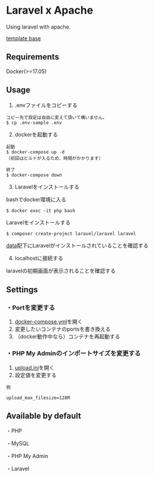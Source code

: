 # Laravel x Apache

Using laravel with apache.

[template base](/apache)

## Requirements

Docker(>=17.05)

## Usage

1. .envファイルをコピーする
```
コピー先で設定は自由に変えて頂いて構いません。
$ cp .env-sample .env
```

2. dockerを起動する
```
起動
$ docker-compose up -d
（初回はビルドが入るため、時間がかかります）

終了
$ docker-compose down
```

3. Laravelをインストールする

bashでdocker環境に入る
```
$ docker exec -it php bash
```

Laravelをインストールする
```
$ composer create-project laravel/laravel laravel
```

[data](./data)配下にLaravelがインストールされていることを確認する

4. localhostに接続する

laravelの初期画面が表示されることを確認する

## Settings

### ・Portを変更する
1. [docker-compose.yml](./docker-compose.yml)を開く
2. 変更したいコンテナのportsを書き換える
3. （docker動作中なら）コンテナを再起動する

### ・PHP My Adminのインポートサイズを変更する
1. [upload.ini](./docker/phpmyadmin/upload.ini)を開く
2. 設定値を変更する
```
例

upload_max_filesize=128M
```

## Available by default

・PHP

・MySQL

・PHP My Admin

・Laravel
